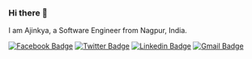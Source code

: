 ### Hi there 👋

I am Ajinkya, a Software Engineer from Nagpur, India.

[![Facebook Badge](https://img.shields.io/badge/-Ajinkya%20Bawaskar-blue?style=flat-circle&logo=facebook&logoColor=white&link=https://www.facebook.com/ajinkyabawaskar.5)](https://www.facebook.com/ajinkyabawaskar.5)  [![Twitter Badge](https://img.shields.io/badge/-ajinkyabawaskar-1ca0f1?style=flat-square&logo=twitter&logoColor=white&link=https://twitter.com/ajinkyabawaskar)](https://twitter.com/ajinkyabawaskar)  [![Linkedin Badge](https://img.shields.io/badge/ajinkyabawaskar-blue?style=flat-square&logo=Linkedin&logoColor=white&link=https://www.linkedin.com/in/ajinkyabawaskar//)](https://www.linkedin.com/in/ajinkyabawaskar/) [![Gmail Badge](https://img.shields.io/badge/-ajinkyabawaskar2@gmail.com-c14438?style=flat-square&logo=Gmail&logoColor=white&link=mailto:ajinkyabawaskar2@gmail.com)](mailto:ajinkyabawaskar2@gmail.com) 
